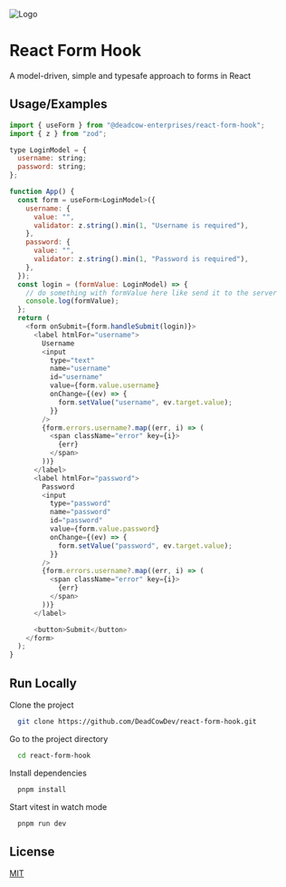 
![Logo](https://dev-to-uploads.s3.amazonaws.com/uploads/articles/th5xamgrr6se0x5ro4g6.png)


# React Form Hook

A model-driven, simple and typesafe approach to forms in React

## Usage/Examples

```javascript
import { useForm } from "@deadcow-enterprises/react-form-hook";
import { z } from "zod";

type LoginModel = {
  username: string;
  password: string;
};

function App() {
  const form = useForm<LoginModel>({
    username: {
      value: "",
      validator: z.string().min(1, "Username is required"),
    },
    password: {
      value: "",
      validator: z.string().min(1, "Password is required"),
    },
  });
  const login = (formValue: LoginModel) => {
    // do something with formValue here like send it to the server
    console.log(formValue);
  };
  return (
    <form onSubmit={form.handleSubmit(login)}>
      <label htmlFor="username">
        Username
        <input
          type="text"
          name="username"
          id="username"
          value={form.value.username}
          onChange={(ev) => {
            form.setValue("username", ev.target.value);
          }}
        />
        {form.errors.username?.map((err, i) => (
          <span className="error" key={i}>
            {err}
          </span>
        ))}
      </label>
      <label htmlFor="password">
        Password
        <input
          type="password"
          name="password"
          id="password"
          value={form.value.password}
          onChange={(ev) => {
            form.setValue("password", ev.target.value);
          }}
        />
        {form.errors.username?.map((err, i) => (
          <span className="error" key={i}>
            {err}
          </span>
        ))}
      </label>

      <button>Submit</button>
    </form>
  );
}
```


## Run Locally

Clone the project

```bash
  git clone https://github.com/DeadCowDev/react-form-hook.git
```

Go to the project directory

```bash
  cd react-form-hook
```

Install dependencies

```bash
  pnpm install
```

Start vitest in watch mode

```bash
  pnpm run dev
```


## License

[MIT](https://choosealicense.com/licenses/mit/)

